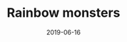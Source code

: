 ---
title: Rainbow monsters
date: '2019-06-16'
thumb_image: images/mar-4yo/4yo-mar-rainbow-monsters.jpg
thumb_image_alt: Rainbow monsters
image: images/mar-4yo/4yo-mar-rainbow-monsters.jpg
image_alt: Rainbow monsters
template: project 
---	